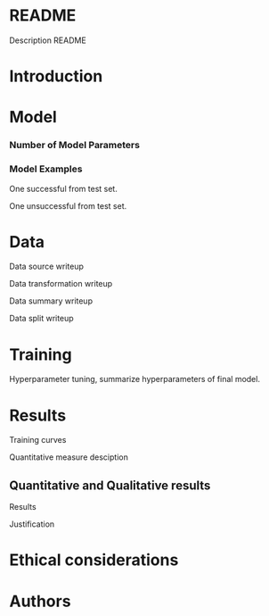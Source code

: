 # README

Description README

# Introduction

# Model

### Number of Model Parameters

### Model Examples

One successful from test set.

One unsuccessful from test set.

# Data

Data source writeup

Data transformation writeup

Data summary writeup

Data split writeup

# Training

Hyperparameter tuning, summarize hyperparameters of final model.

# Results

Training curves

Quantitative measure desciption

## Quantitative and Qualitative results

Results

Justification

# Ethical considerations

# Authors
